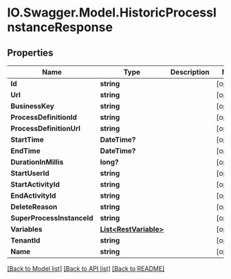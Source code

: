 # IO.Swagger.Model.HistoricProcessInstanceResponse
## Properties

Name | Type | Description | Notes
------------ | ------------- | ------------- | -------------
**Id** | **string** |  | [optional] 
**Url** | **string** |  | [optional] 
**BusinessKey** | **string** |  | [optional] 
**ProcessDefinitionId** | **string** |  | [optional] 
**ProcessDefinitionUrl** | **string** |  | [optional] 
**StartTime** | **DateTime?** |  | [optional] 
**EndTime** | **DateTime?** |  | [optional] 
**DurationInMillis** | **long?** |  | [optional] 
**StartUserId** | **string** |  | [optional] 
**StartActivityId** | **string** |  | [optional] 
**EndActivityId** | **string** |  | [optional] 
**DeleteReason** | **string** |  | [optional] 
**SuperProcessInstanceId** | **string** |  | [optional] 
**Variables** | [**List&lt;RestVariable&gt;**](RestVariable.md) |  | [optional] 
**TenantId** | **string** |  | [optional] 
**Name** | **string** |  | [optional] 

[[Back to Model list]](../README.md#documentation-for-models) [[Back to API list]](../README.md#documentation-for-api-endpoints) [[Back to README]](../README.md)

